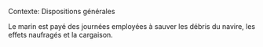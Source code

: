 Contexte: Dispositions générales

Le marin est payé des journées employées à sauver les débris du navire, les effets naufragés et la cargaison.